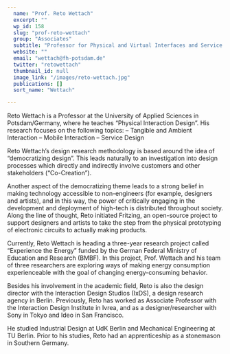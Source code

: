 ```yaml
---
  name: "Prof. Reto Wettach"
  excerpt: ""
  wp_id: 158
  slug: "prof-reto-wettach"
  group: "Associates"
  subtitle: "Professor for Physical and Virtual Interfaces and Service Design"
  website: ""
  email: "wettach@fh-potsdam.de"
  twitter: "retowettach"
  thumbnail_id: null
  image_link: "/images/reto-wettach.jpg"
  publications: []
  sort_name: "Wettach"

---
```

Reto Wettach is a Professor at the University of Applied Sciences in Potsdam/Germany, where he teaches “Physical Interaction Design”. His research focuses on the following topics:
– Tangible and Ambient Interaction
– Mobile Interaction
– Service Design

Reto Wettach’s design research methodology is based around the idea of “democratizing design”. This leads naturally to an investigation into design processes which directly and indirectly involve customers and other stakeholders (“Co-Creation”).

Another aspect of the democratizing theme leads to a strong belief in making technology accessible to non-engineers (for example, designers and artists), and in this way, the power of critically engaging in the development and deployment of high-tech is distributed throughout society. Along the line of thought, Reto initiated Fritzing, an open-source project to support designers and artists to take the step from the physical prototyping of electronic circuits to actually making products.

Currently, Reto Wettach is heading a three-year research project called “Experience the Energy” funded by the German Federal Ministry of Education and Research (BMBF). In this project, Prof. Wettach and his team of three researchers are exploring ways of making energy consumption experienceable with the goal of changing energy-consuming behavior.

Besides his involvement in the academic field, Reto is also the design director with the Interaction Design Studios (IxDS), a design research agency in Berlin. Previously, Reto has worked as Associate Professor with the Interaction Design Institute in Ivrea, and as a designer/researcher with Sony in Tokyo and Ideo in San Francisco.

He studied Industrial Design at UdK Berlin and Mechanical Engineering at TU Berlin. Prior to his studies, Reto had an apprenticeship as a stonemason in Southern Germany.